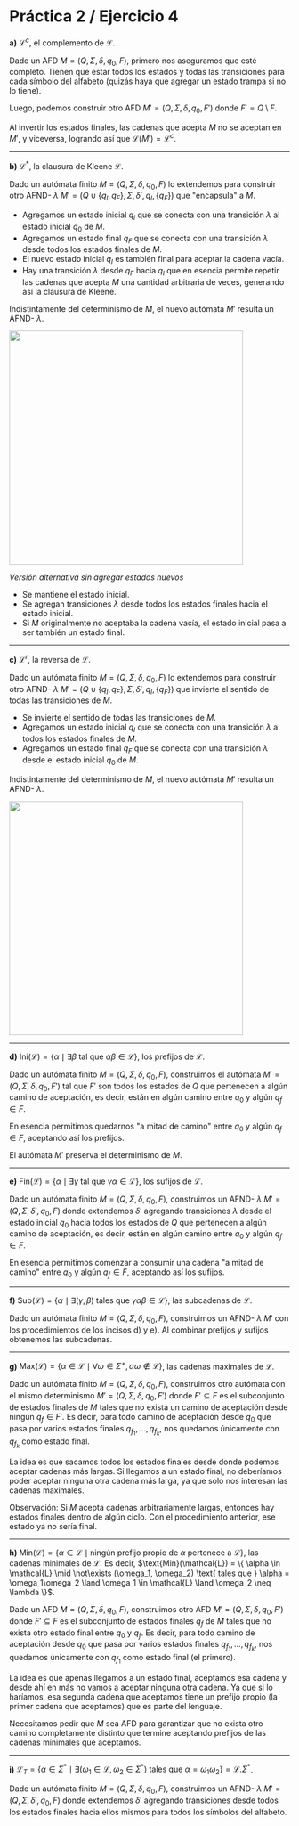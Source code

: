 # Práctica 2 / Ejercicio 4

**a)** $\mathcal{L}^c$, el complemento de $\mathcal{L}$.

Dado un AFD $M = (Q, \Sigma, \delta, q_0, F)$, primero nos aseguramos que esté completo. Tienen que estar todos los estados y todas las transiciones para cada símbolo del alfabeto (quizás haya que agregar un estado trampa si no lo tiene).

Luego, podemos construir otro AFD $M' = (Q, \Sigma, \delta, q_0, F')$ donde $F' = Q \setminus F$.

Al invertir los estados finales, las cadenas que acepta $M$ no se aceptan en $M'$, y viceversa, logrando así que $\mathcal{L}(M') = \mathcal{L}^c$.

---

**b)** $\mathcal{L}^\ast$, la clausura de Kleene $\mathcal{L}$.

Dado un autómata finito $M = (Q, \Sigma, \delta, q_0, F)$ lo extendemos para construir otro AFND- $\lambda$ $M' = (Q \cup \{ q_I,q_F \}, \Sigma, \delta', q_I, \{ q_F \})$ que "encapsula" a $M$.

- Agregamos un estado inicial $q_I$ que se conecta con una transición $\lambda$ al estado inicial $q_0$ de $M$.
- Agregamos un estado final $q_F$ que se conecta con una transición $\lambda$ desde todos los estados finales de $M$.
- El nuevo estado inicial $q_I$ es también final para aceptar la cadena vacía.
- Hay una transición $\lambda$ desde $q_F$ hacia $q_I$ que en esencia permite repetir las cadenas que acepta $M$ una cantidad arbitraria de veces, generando así la clausura de Kleene.

Indistintamente del determinismo de $M$, el nuevo autómata $M'$ resulta un AFND- $\lambda$.

<img src="./assets/ej04b.png" width="420" />

*Versión alternativa sin agregar estados nuevos*

- Se mantiene el estado inicial.
- Se agregan transiciones $\lambda$ desde todos los estados finales hacia el estado inicial.
- Si $M$ originalmente no aceptaba la cadena vacía, el estado inicial pasa a ser también un estado final.

---

**c)** $\mathcal{L}^r$, la reversa de $\mathcal{L}$.

Dado un autómata finito $M = (Q, \Sigma, \delta, q_0, F)$ lo extendemos para construir otro AFND- $\lambda$ $M' = (Q \cup \{ q_I,q_F \}, \Sigma, \delta', q_I, \{ q_F \})$ que invierte el sentido de todas las transiciones de $M$.

- Se invierte el sentido de todas las transiciones de $M$.
- Agregamos un estado inicial $q_I$ que se conecta con una transición $\lambda$ a todos los estados finales de $M$.
- Agregamos un estado final $q_F$ que se conecta con una transición $\lambda$ desde el estado inicial $q_0$ de $M$.

Indistintamente del determinismo de $M$, el nuevo autómata $M'$ resulta un AFND- $\lambda$.

<img src="./assets/ej04c.png" width="420" />

---

**d)** $\text{Ini}(\mathcal{L}) = \{ \alpha \mid \exists \beta \text{ tal que } \alpha\beta \in \mathcal{L} \}$, los prefijos de $\mathcal{L}$.

Dado un autómata finito $M = (Q, \Sigma, \delta, q_0, F)$, construimos el autómata $M' = (Q, \Sigma, \delta, q_0, F')$ tal que $F'$ son todos los estados de $Q$ que pertenecen a algún camino de aceptación, es decir, están en algún camino entre $q_0$ y algún $q_f \in F$.

En esencia permitimos quedarnos "a mitad de camino" entre $q_0$ y algún $q_f \in F$, aceptando así los prefijos.

El autómata $M'$ preserva el determinismo de $M$.

---

**e)** $\text{Fin}(\mathcal{L}) = \{ \alpha \mid \exists \gamma \text{ tal que } \gamma\alpha \in \mathcal{L} \}$, los sufijos de $\mathcal{L}$.

Dado un autómata finito $M = (Q, \Sigma, \delta, q_0, F)$, construimos un AFND- $\lambda$ $M' = (Q, \Sigma, \delta', q_0, F)$ donde extendemos $\delta'$ agregando transiciones $\lambda$ desde el estado inicial $q_0$ hacia todos los estados de $Q$ que pertenecen a algún camino de aceptación, es decir, están en algún camino entre $q_0$ y algún $q_f \in F$.

En esencia permitimos comenzar a consumir una cadena "a mitad de camino" entre $q_0$ y algún $q_f \in F$, aceptando así los sufijos.

---

**f)** $\text{Sub}(\mathcal{L}) = \{ \alpha \mid \exists (\gamma, \beta) \text{ tales que } \gamma\alpha\beta \in \mathcal{L} \}$, las subcadenas de $\mathcal{L}$.

Dado un autómata finito $M = (Q, \Sigma, \delta, q_0, F)$, construimos un AFND- $\lambda$ $M'$ con los procedimientos de los incisos d) y e). Al combinar prefijos y sufijos obtenemos las subcadenas.

---

**g)** $\text{Max}(\mathcal{L}) = \{ \alpha \in \mathcal{L} \mid \forall \omega \in \Sigma^+, \alpha\omega \notin \mathcal{L} \}$, las cadenas maximales de $\mathcal{L}$.

Dado un autómata finito $M = (Q, \Sigma, \delta, q_0, F)$, construimos otro autómata con el mismo determinismo $M' = (Q, \Sigma, \delta, q_0, F')$ donde $F' \subseteq F$ es el subconjunto de estados finales de $M$ tales que no exista un camino de aceptación desde ningún $q_f \in F'$. Es decir, para todo camino de aceptación desde $q_0$ que pasa por varios estados finales $q_{f_1}, \dots, q_{f_k}$, nos quedamos únicamente con $q_{f_k}$ como estado final.

La idea es que sacamos todos los estados finales desde donde podemos aceptar cadenas más largas. Si llegamos a un estado final, no deberíamos poder aceptar ninguna otra cadena más larga, ya que solo nos interesan las cadenas maximales.

Observación: Si $M$ acepta cadenas arbitrariamente largas, entonces hay estados finales dentro de algún ciclo. Con el procedimiento anterior, ese estado ya no sería final.

---

**h)** $\text{Min}(\mathcal{L}) = \{ \alpha \in \mathcal{L} \mid \text{ningún prefijo propio de } \alpha \text{ pertenece a } \mathcal{L} \}$, las cadenas minimales de $\mathcal{L}$. Es decir, $\text{Min}(\mathcal{L}) = \{ \alpha \in \mathcal{L} \mid \not\exists (\omega_1, \omega_2) \text{ tales que } \alpha = \omega_1\omega_2 \land \omega_1 \in \mathcal{L} \land \omega_2 \neq \lambda \}$.

Dado un AFD $M = (Q, \Sigma, \delta, q_0, F)$, construimos otro AFD $M' = (Q, \Sigma, \delta, q_0, F')$ donde $F' \subseteq F$ es el subconjunto de estados finales $q_f$ de $M$ tales que no exista otro estado final entre $q_0$ y $q_f$. Es decir, para todo camino de aceptación desde $q_0$ que pasa por varios estados finales $q_{f_1}, \dots, q_{f_k}$, nos quedamos únicamente con $q_{f_1}$ como estado final (el primero).

La idea es que apenas llegamos a un estado final, aceptamos esa cadena y desde ahí en más no vamos a aceptar ninguna otra cadena. Ya que si lo haríamos, esa segunda cadena que aceptamos tiene un prefijo propio (la primer cadena que aceptamos) que es parte del lenguaje.

Necesitamos pedir que $M$ sea AFD para garantizar que no exista otro camino completamente distinto que termine aceptando prefijos de las cadenas minimales que aceptamos.

---

**i)** $\mathcal{L}_T = \{ \alpha \in \Sigma^\ast \mid \exists (\omega_1 \in \mathcal{L}, \omega_2 \in \Sigma^\ast) \text{ tales que } \alpha = \omega_1\omega_2 \} = \mathcal{L}.\Sigma^\ast$.

Dado un autómata finito $M = (Q, \Sigma, \delta, q_0, F)$, construimos un AFND- $\lambda$ $M' = (Q, \Sigma, \delta', q_0, F)$ donde extendemos $\delta'$ agregando transiciones desde todos los estados finales hacia ellos mismos para todos los símbolos del alfabeto.
